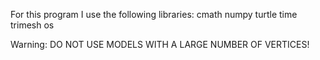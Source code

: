 For this program I use the following libraries:
  cmath
  numpy
  turtle
  time
  trimesh
  os

Warning: DO NOT USE MODELS WITH A LARGE NUMBER OF VERTICES!
